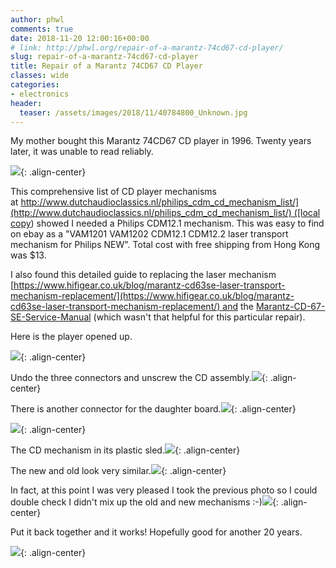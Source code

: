 ```yaml
---
author: phwl
comments: true
date: 2018-11-20 12:00:16+00:00
# link: http://phwl.org/repair-of-a-marantz-74cd67-cd-player/
slug: repair-of-a-marantz-74cd67-cd-player
title: Repair of a Marantz 74CD67 CD Player
classes: wide
categories:
- electronics
header:
  teaser: /assets/images/2018/11/40784800_Unknown.jpg
---
```


My mother bought this Marantz 74CD67 CD player in 1996. Twenty years later, it was unable to read reliably.

![](/assets/images/2018/11/40784800_Unknown.jpg){: .align-center}

<!-- more -->

This comprehensive list of CD player mechanisms at [http://www.dutchaudioclassics.nl/philips_cdm_cd_mechanism_list/](http://www.dutchaudioclassics.nl/philips_cdm_cd_mechanism_list/) ([local copy](/assets/images/2018/11/DutchAudioClassics.nl-Information-specifications-photos-and-service-manuals-of-Philips-Marantz-TDA1541-cd-players.pdf)) showed I needed a Philips CDM12.1 mechanism. This was easy to find on ebay as a "VAM1201 VAM1202 CDM12.1 CDM12.2 laser transport mechanism for Philips NEW". Total cost with free shipping from Hong Kong was $13.

I also found this detailed guide to replacing the laser mechanism [https://www.hifigear.co.uk/blog/marantz-cd63se-laser-transport-mechanism-replacement/](https://www.hifigear.co.uk/blog/marantz-cd63se-laser-transport-mechanism-replacement/) and the [Marantz-CD-67-SE-Service-Manual](/assets/images/2018/11/Marantz-CD-67-SE-Service-Manual.pdf) (which wasn't that helpful for this particular repair).

Here is the player opened up.

![](/assets/images/2018/11/40784816_Unknown.jpg){: .align-center}

Undo the three connectors and unscrew the CD assembly.![](/assets/images/2018/11/40784864_Unknown.jpg){: .align-center}

There is another connector for the daughter board.![](/assets/images/2018/11/40784880_Unknown.jpg){: .align-center}

![](/assets/images/2018/11/40784912_Unknown.jpg){: .align-center}

The CD mechanism in its plastic sled.![](/assets/images/2018/11/40784928_Unknown.jpg){: .align-center}

The new and old look very similar.![](/assets/images/2018/11/40784960_Unknown.jpg){: .align-center}

In fact, at this point I was very pleased I took the previous photo so I could double check I didn't mix up the old and new mechanisms :-)![](/assets/images/2018/11/40784976_Unknown.jpg){: .align-center}

Put it back together and it works! Hopefully good for another 20 years.

![](/assets/images/2018/11/Screen-Shot-2018-11-20-at-10.51.34-pm.jpg){: .align-center}
